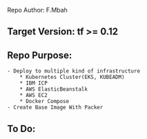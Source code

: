 Repo Author: 
F.Mbah

## Target Version: tf >= 0.12 

## Repo Purpose:
    - Deploy to multiple kind of infrastructure 
        * Kubernetes Cluster(EKS, KUBEADM) 
        * IBM ICP 
        * AWS ElasticBeanstalk 
        * AWS EC2 
        * Docker Compose 
    - Create Base Image With Packer

## To Do:
